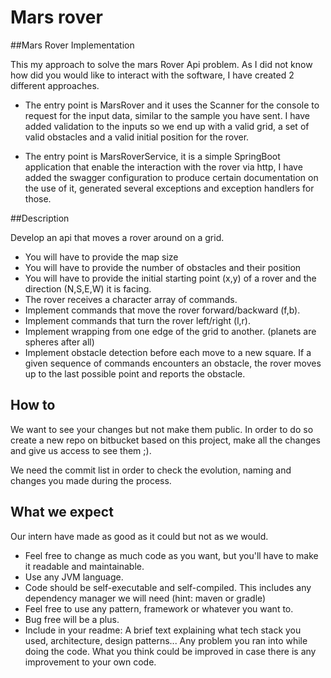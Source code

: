 # Mars rover

##Mars Rover Implementation

This my approach to solve the mars Rover Api problem. As I did not know how did you would like to interact with the software, I have created 2 different approaches.

- The entry point is MarsRover and it uses the Scanner for the console to request for the input data, similar to the sample you have sent. I have added validation to the inputs so we end up with a valid grid, a set of valid obstacles and a valid initial position for the rover. 

- The entry point is MarsRoverService, it is a simple SpringBoot application that enable the interaction with the rover via http, I have added the swagger configuration to produce certain documentation on the use of it, generated several exceptions and exception handlers for those.

##Description

Develop an api that moves a rover around on a grid.

- You will have to provide the map size
- You will have to provide the number of obstacles and their position
- You will have to provide the initial starting point (x,y) of a rover and the direction (N,S,E,W) it is facing.
- The rover receives a character array of commands.
- Implement commands that move the rover forward/backward (f,b).
- Implement commands that turn the rover left/right (l,r).
- Implement wrapping from one edge of the grid to another. (planets are spheres after all)
- Implement obstacle detection before each move to a new square. If a given sequence of commands encounters an obstacle, the rover moves up to the last possible point and reports the obstacle.

## How to
We want to see your changes but not make them public. In order to do so create a new repo on bitbucket based on this project, make all the changes and give us access to see them ;).

We need the commit list in order to check the evolution, naming and changes you made during the process.

## What we expect
Our intern have made as good as it could but not as we would. 

- Feel free to change as much code as you want, but you'll have to make it readable and maintainable.
- Use any JVM language.
- Code should be self-executable and self-compiled. This includes any dependency manager we will need (hint: maven or gradle)
- Feel free to use any pattern, framework or whatever you want to.
- Bug free will be a plus.
- Include in your readme:
  A brief text explaining what tech stack you used, architecture, design patterns...
  Any problem you ran into while doing the code.
  What you think could be improved in case there is any improvement to your own code.
